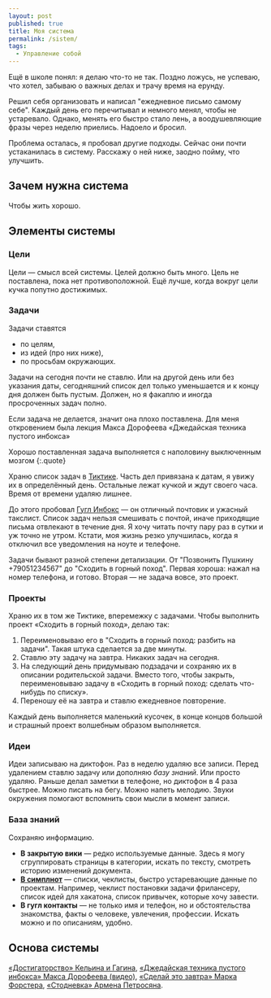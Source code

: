 ```yaml
---
layout: post
published: true
title: Моя система
permalink: /sistem/
tags:
  - Управление собой
---
```

Ещё в школе понял: я делаю что-то не так. Поздно ложусь, не успеваю, что хотел, забываю о важных делах и трачу время на ерунду.

Решил себя организовать и написал "ежедневное письмо самому себе". Каждый день его перечитывал и немного менял, чтобы не устаревало. Однако, менять его быстро стало лень, а воодушевляющие фразы через неделю приелись. Надоело и бросил.

Проблема осталась, я пробовал другие подходы. Сейчас они почти устаканилась в систему. Расскажу о ней ниже, заодно пойму, что улучшить.

## Зачем нужна система

Чтобы жить хорошо.

## Элементы системы

### Цели
Цели — смысл всей системы. Целей должно быть много. Цель не поставлена, пока нет противоположной. Ещё лучше, когда вокруг цели кучка попутно достижимых.

### Задачи
Задачи ставятся

* по целям,
* из идей (про них ниже),
* по просьбам окружающих.

Задачи на сегодня почти не ставлю. Или на другой день или без указания даты, сегодняшний список дел только уменьшается и к концу дня должен быть пустым. Должен, но я факаплю и иногда просроченных задач полно.

Если задача не делается, значит она плохо поставлена. Для меня откровением была лекция Макса Дорофеева «Джедайская техника пустого инбокса»

Хорошо поставленная задача выполняется с наполовину выключенным мозгом
{:.quote}

Храню список задач в [Тиктике](https://ticktick.com/). Часть дел привязана к датам, я увижу их в определённый день. Остальные лежат кучкой и ждут своего часа. Время от времени удаляю лишнее.

До этого пробовал [Гугл Инбокс](inbox.google.com) — он отличный почтовик и ужасный такслист. Список задач нельзя смешивать с почтой, иначе приходящие письма отвлекают в течение дня. Я хочу читать почту пару раз в сутки и уж точно не утром. Кстати, моя жизнь резко улучшилась, когда я отключил все уведомления на ноуте и телефоне.

Задачи бывают разной степени детализации. От "Позвонить Пушкину +79051234567" до "Сходить в горный поход". Первая хороша: нажал на номер телефона, и готово. Вторая — не задача вовсе, это проект.

### Проекты

Храню их в том же Тиктике, вперемежку с задачами. Чтобы выполнить проект «Сходить в горный поход», делаю так:

1. Переименовываю его в "Сходить в горный поход: разбить на задачи". Такая штука сделается за две минуты.
2. Ставлю эту задачу на завтра. Никаких задач на сегодня.
2. На следующий день придумываю подзадачи и сохраняю их в описании родительской задачи. Вместо того, чтобы закрыть, переименовываю задачу в «Сходить в горный поход: сделать что-нибудь по списку».
3. Переношу её на завтра и ставлю ежедневное повторение.

Каждый день выполняется маленький кусочек, в конце концов большой и страшный проект волшебным образом выполняется.

### Идеи
Идеи записываю на диктофон. Раз в неделю удаляю все записи. Перед удалением ставлю задачу или дополняю *базу знаний*. Или просто удаляю. Раньше делал заметки в телефоне, но диктофон в 4 раза быстрее. Можно писать на бегу. Можно напеть мелодию. Звуки окружения помогают вспомнить свои мысли в момент записи.

### База знаний
Сохраняю информацию.

* **В закрытую вики** — редко используемые данные. Здесь я могу сгруппировать страницы в категории, искать по тексту, смотреть историю изменений документа.
* **[В симплнот](https://simplenote.com/)** — списки, чеклисты, быстро устаревающие данные по проектам. Например, чеклист постановки задачи фрилансеру, список идей для хакатона, список привычек, которые хочу завести.
* **В гугл контакты** — не только имя и телефон, но и обстоятельства знакомства, факты о человеке, увлечения, профессии. Искать можно и по описаниям, удобно.

## Основа системы

[«Достигаторство» Кельина и Гагина](http://www.gagin.tv/index.php?page=10), [«Джедайская техника пустого инбокса» Макса Дорофеева (видео)](https://www.youtube.com/watch?v=qDEOUKfa5go), [«Сделай это завтра» Марка Форстера](https://www.amazon.com/Tomorrow-Other-Secrets-Time-Management-ebook/dp/B00L845MZK/ref=tmm_kin_swatch_0?_encoding=UTF8&qid=&sr=#nav-subnav), [«Стодневка» Армена Петросяна](http://interesno.co/book).
